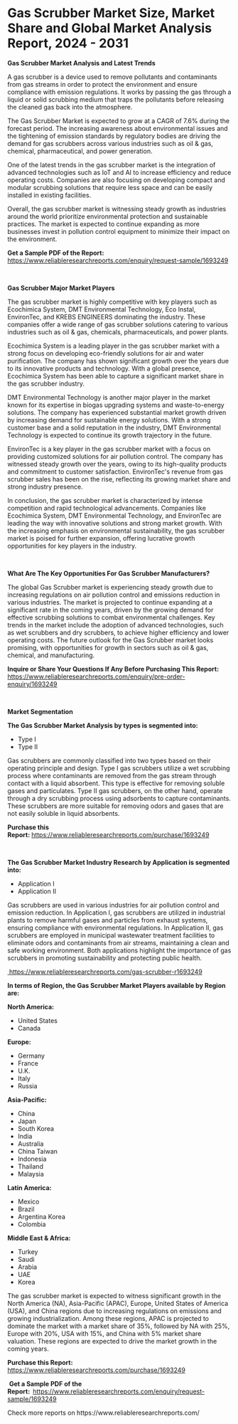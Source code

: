 <p><h1>Gas Scrubber Market Size, Market Share and Global Market Analysis Report, 2024 - 2031</h1></p><p><strong>Gas Scrubber Market Analysis and Latest Trends</strong></p>
<p><p>A gas scrubber is a device used to remove pollutants and contaminants from gas streams in order to protect the environment and ensure compliance with emission regulations. It works by passing the gas through a liquid or solid scrubbing medium that traps the pollutants before releasing the cleaned gas back into the atmosphere.</p><p>The Gas Scrubber Market is expected to grow at a CAGR of 7.6% during the forecast period. The increasing awareness about environmental issues and the tightening of emission standards by regulatory bodies are driving the demand for gas scrubbers across various industries such as oil & gas, chemical, pharmaceutical, and power generation.</p><p>One of the latest trends in the gas scrubber market is the integration of advanced technologies such as IoT and AI to increase efficiency and reduce operating costs. Companies are also focusing on developing compact and modular scrubbing solutions that require less space and can be easily installed in existing facilities.</p><p>Overall, the gas scrubber market is witnessing steady growth as industries around the world prioritize environmental protection and sustainable practices. The market is expected to continue expanding as more businesses invest in pollution control equipment to minimize their impact on the environment.</p></p>
<p><strong>Get a Sample PDF of the Report:&nbsp;</strong> <a href="https://www.reliableresearchreports.com/enquiry/request-sample/1693249">https://www.reliableresearchreports.com/enquiry/request-sample/1693249</a></p>
<p>&nbsp;</p>
<p><strong>Gas Scrubber Major Market Players</strong></p>
<p><p>The gas scrubber market is highly competitive with key players such as Ecochimica System, DMT Environmental Technology, Eco Instal, EnvironTec, and KREBS ENGINEERS dominating the industry. These companies offer a wide range of gas scrubber solutions catering to various industries such as oil & gas, chemicals, pharmaceuticals, and power plants.</p><p>Ecochimica System is a leading player in the gas scrubber market with a strong focus on developing eco-friendly solutions for air and water purification. The company has shown significant growth over the years due to its innovative products and technology. With a global presence, Ecochimica System has been able to capture a significant market share in the gas scrubber industry.</p><p>DMT Environmental Technology is another major player in the market known for its expertise in biogas upgrading systems and waste-to-energy solutions. The company has experienced substantial market growth driven by increasing demand for sustainable energy solutions. With a strong customer base and a solid reputation in the industry, DMT Environmental Technology is expected to continue its growth trajectory in the future.</p><p>EnvironTec is a key player in the gas scrubber market with a focus on providing customized solutions for air pollution control. The company has witnessed steady growth over the years, owing to its high-quality products and commitment to customer satisfaction. EnvironTec's revenue from gas scrubber sales has been on the rise, reflecting its growing market share and strong industry presence.</p><p>In conclusion, the gas scrubber market is characterized by intense competition and rapid technological advancements. Companies like Ecochimica System, DMT Environmental Technology, and EnvironTec are leading the way with innovative solutions and strong market growth. With the increasing emphasis on environmental sustainability, the gas scrubber market is poised for further expansion, offering lucrative growth opportunities for key players in the industry.</p></p>
<p>&nbsp;</p>
<p><strong>What Are The Key Opportunities For Gas Scrubber Manufacturers?</strong></p>
<p><p>The global Gas Scrubber market is experiencing steady growth due to increasing regulations on air pollution control and emissions reduction in various industries. The market is projected to continue expanding at a significant rate in the coming years, driven by the growing demand for effective scrubbing solutions to combat environmental challenges. Key trends in the market include the adoption of advanced technologies, such as wet scrubbers and dry scrubbers, to achieve higher efficiency and lower operating costs. The future outlook for the Gas Scrubber market looks promising, with opportunities for growth in sectors such as oil & gas, chemical, and manufacturing.</p></p>
<p><strong>Inquire or Share Your Questions If Any Before Purchasing This Report:</strong> <a href="https://www.reliableresearchreports.com/enquiry/pre-order-enquiry/1693249">https://www.reliableresearchreports.com/enquiry/pre-order-enquiry/1693249</a></p>
<p>&nbsp;</p>
<p><strong>Market Segmentation</strong></p>
<p><strong>The Gas Scrubber Market Analysis by types is segmented into:</strong></p>
<p><ul><li>Type I</li><li>Type II</li></ul></p>
<p><p>Gas scrubbers are commonly classified into two types based on their operating principle and design. Type I gas scrubbers utilize a wet scrubbing process where contaminants are removed from the gas stream through contact with a liquid absorbent. This type is effective for removing soluble gases and particulates. Type II gas scrubbers, on the other hand, operate through a dry scrubbing process using adsorbents to capture contaminants. These scrubbers are more suitable for removing odors and gases that are not easily soluble in liquid absorbents.</p></p>
<p><strong>Purchase this Report:&nbsp;</strong><a href="https://www.reliableresearchreports.com/purchase/1693249">https://www.reliableresearchreports.com/purchase/1693249</a></p>
<p>&nbsp;</p>
<p><strong>The Gas Scrubber Market Industry Research by Application is segmented into:</strong></p>
<p><ul><li>Application I</li><li>Application II</li></ul></p>
<p><p>Gas scrubbers are used in various industries for air pollution control and emission reduction. In Application I, gas scrubbers are utilized in industrial plants to remove harmful gases and particles from exhaust systems, ensuring compliance with environmental regulations. In Application II, gas scrubbers are employed in municipal wastewater treatment facilities to eliminate odors and contaminants from air streams, maintaining a clean and safe working environment. Both applications highlight the importance of gas scrubbers in promoting sustainability and protecting public health.</p></p>
<p><a href="https://www.reliableresearchreports.com/gas-scrubber-r1693249">&nbsp;https://www.reliableresearchreports.com/gas-scrubber-r1693249</a></p>
<p><strong>In terms of Region, the Gas Scrubber Market Players available by Region are:</strong></p>
<p>
    <p> <strong> North America: </strong>
        <ul>
            <li>United States</li>
            <li>Canada</li>
        </ul>
        </p> 
    <p> <strong> Europe: </strong>
        <ul>
            <li>Germany</li>
            <li>France</li>
            <li>U.K.</li>
            <li>Italy</li>
            <li>Russia</li>
        </ul>
        </p> 
    <p> <strong> Asia-Pacific: </strong>
        <ul>
            <li>China</li>
            <li>Japan</li>
            <li>South Korea</li>
            <li>India</li>
            <li>Australia</li>
            <li>China Taiwan</li>
            <li>Indonesia</li>
            <li>Thailand</li>
            <li>Malaysia</li>
        </ul>
        </p> 
    <p> <strong> Latin America: </strong>
        <ul>
            <li>Mexico</li>
            <li>Brazil</li>
            <li>Argentina Korea</li>
            <li>Colombia</li>
        </ul>
        </p> 
    <p> <strong> Middle East & Africa: </strong>
        <ul>
            <li>Turkey</li>
            <li>Saudi</li>
            <li>Arabia</li>
            <li>UAE</li>
            <li>Korea</li>
        </ul>
    </p>
    </p>
<p><p>The gas scrubber market is expected to witness significant growth in the North America (NA), Asia-Pacific (APAC), Europe, United States of America (USA), and China regions due to increasing regulations on emissions and growing industrialization. Among these regions, APAC is projected to dominate the market with a market share of 35%, followed by NA with 25%, Europe with 20%, USA with 15%, and China with 5% market share valuation. These regions are expected to drive the market growth in the coming years.</p></p>
<p><strong>Purchase this Report: </strong><a href="https://www.reliableresearchreports.com/purchase/1693249">https://www.reliableresearchreports.com/purchase/1693249</a></p>
<p>&nbsp;<strong>Get a Sample PDF of the Report:&nbsp;&nbsp;</strong><a href="https://www.reliableresearchreports.com/enquiry/request-sample/1693249">https://www.reliableresearchreports.com/enquiry/request-sample/1693249</a></p>
<p><strong></strong></p>
<p>Check more reports on https://www.reliableresearchreports.com/</p>